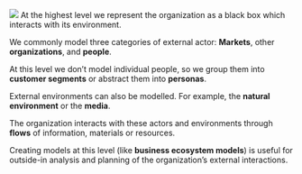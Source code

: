 ![](Business%20stuff/Business%20Strategy%20Stuff/Ardoq/Meta%20Model/1.%20High%20Level%20Metamodel%20Concepts/attachments/Pasted%20image%2020231101130747.png)
At the highest level we represent the organization as a black box which interacts with its environment.

We commonly model three categories of external actor: **Markets**, other **organizations**, and **people**.

At this level we don’t model individual people, so we group them into **customer segments** or abstract them into **personas**.

External environments can also be modelled. For example, the **natural environment** or the **media**.

The organization interacts with these actors and environments through **flows** of information, materials or resources.

Creating models at this level (like **business ecosystem models**) is useful for outside-in analysis and planning of the organization’s external interactions.